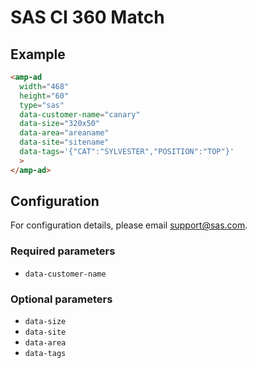 <!---
Copyright 2016 The AMP HTML Authors. All Rights Reserved.

Licensed under the Apache License, Version 2.0 (the "License");
you may not use this file except in compliance with the License.
You may obtain a copy of the License at

      http://www.apache.org/licenses/LICENSE-2.0

Unless required by applicable law or agreed to in writing, software
distributed under the License is distributed on an "AS-IS" BASIS,
WITHOUT WARRANTIES OR CONDITIONS OF ANY KIND, either express or implied.
See the License for the specific language governing permissions and
limitations under the License.
-->

# SAS CI 360 Match

## Example

```html
<amp-ad
  width="468"
  height="60"
  type="sas"
  data-customer-name="canary"
  data-size="320x50"
  data-area="areaname"
  data-site="sitename"
  data-tags='{"CAT":"SYLVESTER","POSITION":"TOP"}'
  >
</amp-ad>
```

## Configuration
For configuration details, please email support@sas.com.

### Required parameters

- `data-customer-name`

### Optional parameters

- `data-size`
- `data-site`
- `data-area`
- `data-tags`
